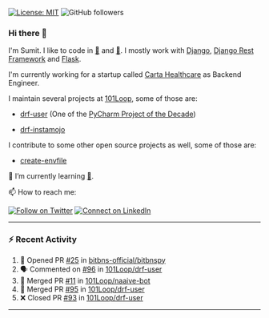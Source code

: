 [![License: MIT](https://img.shields.io/badge/License-MIT-yellow.svg)](https://opensource.org/licenses/MIT)
![GitHub followers](https://img.shields.io/github/followers/sumit4613?style=social)

### Hi there 👋

I'm Sumit. I like to code in [:snake:](https://python.org/) and [:rabbit:](https://golang.org). I mostly work with [Django](https://djangoproject.com), [Django Rest Framework](https://www.django-rest-framework.org/) and [Flask](https://flask.palletsprojects.com).

I'm currently working for a startup called [Carta Healthcare](https://www.carta.healthcare) as Backend Engineer.

I maintain several projects at [101Loop](https://github.com/101loop/), some of those are:

- [drf-user](https://github.com/101loop/drf-user) (One of the [PyCharm Project of the Decade](https://www.jetbrains.com/lp/pycharm-10-years/))

- [drf-instamojo ](https://github.com/101loop/drf-instamojo)

I contribute to some other open source projects as well, some of those are:

- [create-envfile](https://github.com/SpicyPizza/create-envfile)

🔭 I’m currently learning [:rabbit:](https://golang.org).

📫 How to reach me:

[![Follow on Twitter](https://img.shields.io/badge/--twitter?label=Twitter&logo=Twitter&style=social)](https://twitter.com/sumitsingh4613) [![Connect on LinkedIn](https://img.shields.io/badge/--linkedin?label=LinkedIn&logo=LinkedIn&style=social)](https://www.linkedin.com/in/sumit4613)


---

### :zap: Recent Activity

<!--START_SECTION:activity-->
1. 💪 Opened PR [#25](https://github.com/bitbns-official/bitbnspy/pull/25) in [bitbns-official/bitbnspy](https://github.com/bitbns-official/bitbnspy)
2. 🗣 Commented on [#96](https://github.com/101Loop/drf-user/issues/96) in [101Loop/drf-user](https://github.com/101Loop/drf-user)
3. 🎉 Merged PR [#11](https://github.com/101Loop/naaive-bot/pull/11) in [101Loop/naaive-bot](https://github.com/101Loop/naaive-bot)
4. 🎉 Merged PR [#95](https://github.com/101Loop/drf-user/pull/95) in [101Loop/drf-user](https://github.com/101Loop/drf-user)
5. ❌ Closed PR [#93](https://github.com/101Loop/drf-user/pull/93) in [101Loop/drf-user](https://github.com/101Loop/drf-user)
<!--END_SECTION:activity-->

---
